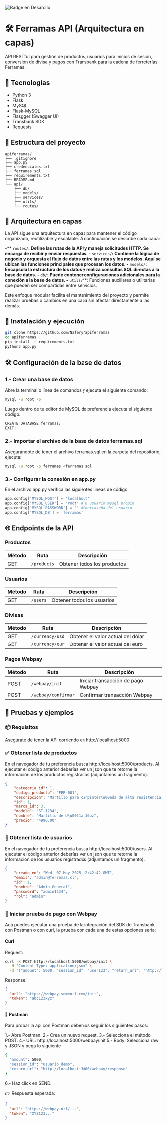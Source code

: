 ![Badge en Desarollo](https://img.shields.io/badge/STATUS-EN%20DESAROLLO-green)
# 🛠️ Ferramas API (Arquitectura en capas)

API RESTful para gestión de productos, usuarios para inicios de sesión, conversión de divisa
y pagos con Transbank para la cadena de ferreterías Ferramas. 

## 🚀 Tecnologías

- Python 3
- Flask
- MySQL
- Flask-MySQL
- Flasgger (Swagger UI)
- Transbank SDK
- Requests 

## 📁 Estructura del proyecto
```plaintext
apiferramas/
├── .gitignore
├── app.py
├── credenciales.txt
├── ferramas.sql
├── requirements.txt
├── README.md
└── api/
    ├── db/
    ├── models/
    ├── services/
    ├── utils/
    └── routes/
```

## 🧱 Arquitectura en capas
La API sigue una arquitectura en capas para mantener el código organizado, reutilizable y escalable. A continuación se describe cada capa:

-** `routes/`**: Define las rutas de la API y maneja solicitudes HTTP. Se encarga de recibir y enviar respuestas.
-** `services/`**: Contiene la lógica de negocio y orquesta el flujo de datos entre las rutas y los modelos. Aquí se ubican las funciones principales que procesan los datos.
-** `models/`**: Encapsula la estructura de los datos y realiza consultas SQL directas a la base de datos.
-** `db/`**: Puede contener configuraciones adicionales para la conexión a la base de datos.
-** `utils/`**: Funciones auxiliares o utilitarias que pueden ser compartidas entre servicios.

Este enfoque modular facilita el mantenimiento del proyecto y permite realizar pruebas o cambios en una capa sin afectar directamente a las demás.


## 🔧 Instalación y ejecución

```bash
git clone https://github.com/Nafery/apiferramas
cd apiferramas
pip install -r requirements.txt
python3 app.py
```

## 🛠️  Configuración de la base de datos
### 1.- Crear una base de datos
Abre la terminal o línea de comandos y ejecuta el siguiente comando:

```bash
mysql -u root -p
```
Luego dentro de tu editor de MySQL de preferencia ejecuta el siguiente código:
```bash
CREATE DATABASE ferramas;
EXIT;
```

### 2.- Importar el archivo de la base de datos ferramas.sql
Asegurándote de tener el archivo ferramas.sql en la carpeta del repositorio, ejecuta:
```bash
mysql -u root -p ferramas <ferramas.sql
```

### 3.- Configurar la conexión en app.py
En el archivo app.py verifica las siguientes lineas de código
```python
app.config['MYSQL_HOST'] = 'localhost' 
app.config['MYSQL_USER'] = 'root' #Tu usuario mysql propio
app.config['MYSQL_PASSWORD'] = '' #Contraseña del usuario
app.config['MYSQL_DB'] = 'ferramas'
```

## 🌐 Endpoints de la API

### Productos
| Método | Ruta        | Descripción                 |
| ------ | ----------- | --------------------------- |
| GET    | `/products` | Obtener todos los productos |

### Usuarios

| Método | Ruta     | Descripción                |
| ------ | -------- | -------------------------- |
| GET    | `/users` | Obtener todos los usuarios |

### Divisas

| Método | Ruta                              | Descripción                       |
| ------ | --------------------------------- | --------------------------------- |
| GET    | `/currency/usd`                   | Obtener el valor actual del dólar |
| GET    | `/currency/eur`                   | Obtener el valor actual del euro  |

### Pagos Webpay

| Método | Ruta                | Descripción                        |
| ------ | ------------------- | ---------------------------------- |
| POST   | `/webpay/init`      | Iniciar transacción de pago Webpay |
| POST   | `/webpay/confirmar` | Confirmar transacción Webpay       |

## 🧪 Pruebas y ejemplos
### 📦 Requisitos
Asegúrate de tener la API corriendo en http://localhost:5000
### ✅ Obtener lista de productos
En el navegador de tu preferencia busca http://localhost:5000/products.
Al ejecutar el código anterior deberías ver un json que te retorne la información de los productos registrados (adjuntamos un fragmento).
```json
{
    "categoria_id": 1,
    "codigo_producto": "FER-001",
    "descripcion": "Martillo para carpinter\u00eda de alta resistencia.",
    "id": 1,
    "marca_id": 3,
    "modelo": "ST-1234",
    "nombre": "Martillo de U\u00f1a 16oz",
    "precio": "4990.00"
}
```
### 🧍 Obtener lista de usuarios
En el navegador de tu preferencia busca http://localhost:5000/users.
Al ejecutar el código anterior deberías ver un json que te retorne la información de los usuarios registrados (adjuntamos un fragmento).
```json
{
    "creado_en": "Wed, 07 May 2025 12:42:42 GMT",
    "email": "admin@ferremas.cl",
    "id": 1,
    "nombre": "Admin General",
    "password": "admin1234",
    "rol": "admin"
}
```
### 💸 Iniciar prueba de pago con Webpay
Acá puedes ejecutar una prueba de la integración del SDK de Transbank con Postman o con curl, la prueba con cada una de estas opciones sería:
#### Curl
Request:
```bash
curl -X POST http://localhost:5000/webpay/init \
  -H "Content-Type: application/json" \
  -d '{"amount": 5000, "session_id": "user123", "return_url": "http://localhost:3000/webpay/response"}'
```
Response:
```json
{
  "url": "https://webpay.someurl.com/init",
  "token": "abc123xyz"
}
```
#### 🧪 Postman

Para probar la api con Postman debemos seguir los siguientes pasos:

1.- Abre Postman.
2.- Crea un nuevo request.
3.- Selecciona el método POST.
4.- URL: http://localhost:5000/webpay/init
5.- Body: Selecciona raw y JSON y pega lo siguiente
```bash
{
  "amount": 5000,
  "session_id": "usuario_demo",
  "return_url": "http://localhost:3000/webpay/response"
}
```
6.- Haz click en SEND.

👉 Respuesta esperada:
```json
{
  "url": "https://webpay.url/...",
  "token": "XYZ123..."
}
```
